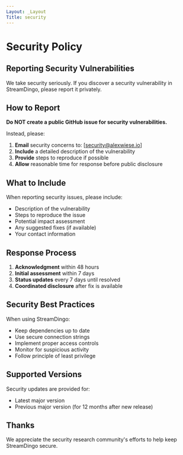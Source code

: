 ```yaml
---
Layout: _Layout
Title: security
---
```

# Security Policy

## Reporting Security Vulnerabilities

We take security seriously. If you discover a security vulnerability in StreamDingo, please report it privately.

## How to Report

**Do NOT create a public GitHub issue for security vulnerabilities.**

Instead, please:

1. **Email** security concerns to: [security@alexwiese.io]
2. **Include** a detailed description of the vulnerability
3. **Provide** steps to reproduce if possible
4. **Allow** reasonable time for response before public disclosure

## What to Include

When reporting security issues, please include:

- Description of the vulnerability
- Steps to reproduce the issue
- Potential impact assessment
- Any suggested fixes (if available)
- Your contact information

## Response Process

1. **Acknowledgment** within 48 hours
2. **Initial assessment** within 7 days
3. **Status updates** every 7 days until resolved
4. **Coordinated disclosure** after fix is available

## Security Best Practices

When using StreamDingo:

- Keep dependencies up to date
- Use secure connection strings
- Implement proper access controls
- Monitor for suspicious activity
- Follow principle of least privilege

## Supported Versions

Security updates are provided for:

- Latest major version
- Previous major version (for 12 months after new release)

## Thanks

We appreciate the security research community's efforts to help keep StreamDingo secure.
